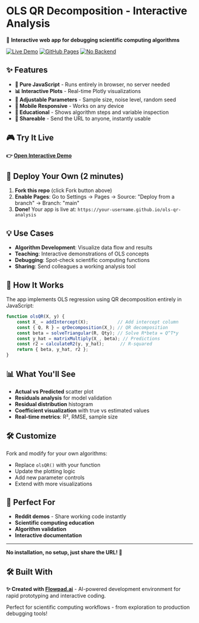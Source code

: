 # OLS QR Decomposition - Interactive Analysis

🔬 **Interactive web app for debugging scientific computing algorithms**

[![Live Demo](https://img.shields.io/badge/Demo-Live-brightgreen)](https://your-username.github.io/ols-qr-analysis)
[![GitHub Pages](https://img.shields.io/badge/Hosted%20on-GitHub%20Pages-blue)](https://pages.github.com/)
[![No Backend](https://img.shields.io/badge/Backend-None%20Required-orange)](https://github.com/your-username/ols-qr-analysis)

## ✨ Features

- **🚀 Pure JavaScript** - Runs entirely in browser, no server needed
- **📊 Interactive Plots** - Real-time Plotly visualizations  
- **🔧 Adjustable Parameters** - Sample size, noise level, random seed
- **📱 Mobile Responsive** - Works on any device
- **🎯 Educational** - Shows algorithm steps and variable inspection
- **🔗 Shareable** - Send the URL to anyone, instantly usable

## 🎮 Try It Live

**👉 [Open Interactive Demo](https://via-integra101.github.io/ols-qr-analysis/)**

## 🚀 Deploy Your Own (2 minutes)

1. **Fork this repo** (click Fork button above)
2. **Enable Pages**: Go to Settings → Pages → Source: "Deploy from a branch" → Branch: "main"
3. **Done!** Your app is live at: `https://your-username.github.io/ols-qr-analysis`

## 💡 Use Cases

- **Algorithm Development**: Visualize data flow and results
- **Teaching**: Interactive demonstrations of OLS concepts
- **Debugging**: Spot-check scientific computing functions
- **Sharing**: Send colleagues a working analysis tool

## 🔧 How It Works

The app implements OLS regression using QR decomposition entirely in JavaScript:

```javascript
function olsQR(X, y) {
    const X_ = addIntercept(X);           // Add intercept column
    const { Q, R } = qrDecomposition(X_); // QR decomposition  
    const beta = solveTriangular(R, Qty); // Solve R*beta = Q^T*y
    const y_hat = matrixMultiply(X_, beta); // Predictions
    const r2 = calculateR2(y, y_hat);      // R-squared
    return { beta, y_hat, r2 };
}
```

## 📊 What You'll See

- **Actual vs Predicted** scatter plot
- **Residuals analysis** for model validation  
- **Residual distribution** histogram
- **Coefficient visualization** with true vs estimated values
- **Real-time metrics**: R², RMSE, sample size

## 🛠 Customize

Fork and modify for your own algorithms:

- Replace `olsQR()` with your function
- Update the plotting logic
- Add new parameter controls
- Extend with more visualizations

## 📝 Perfect For

- **Reddit demos** - Share working code instantly
- **Scientific computing education** 
- **Algorithm validation**
- **Interactive documentation**

---

**No installation, no setup, just share the URL! 🎉**

## 🛠 Built With

**✨ Created with [Flowpad.ai](https://flowpad.ai)** - AI-powered development environment for rapid prototyping and interactive coding.

Perfect for scientific computing workflows - from exploration to production debugging tools!
